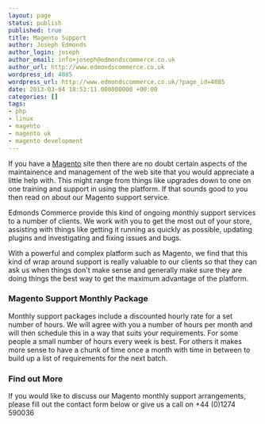 ```yaml
---
layout: page
status: publish
published: true
title: Magento Support
author: Joseph Edmonds
author_login: joseph
author_email: info+joseph@edmondscommerce.co.uk
author_url: http://www.edmondscommerce.co.uk
wordpress_id: 4085
wordpress_url: http://www.edmondscommerce.co.uk/?page_id=4085
date: 2013-03-04 18:53:11.000000000 +00:00
categories: []
tags:
- php
- linux
- magento
- magento uk
- magento development
---
```

If you have a <a href="http://www.magentocommerce.com/" title="Magento Official Site" target="_blank">Magento</a> site then there are no doubt certain aspects of the maintainence and management of the web site that you would appreciate a little help with. This might range from things like upgrades down to one on one training and support in using the platform. If that sounds good to you then read on about our Magento support service.

Edmonds Commerce provide this kind of ongoing monthly support services to a number of clients. We work with you to get the most out of your store, assisting with things like getting it running as quickly as possible, updating plugins and investigating and fixing issues and bugs.

With a powerful and complex platform such as Magento, we find that this kind of wrap around support is really valuable to our clients so that they can ask us when things don't make sense and generally make sure they are doing things the best way to get the maximum advantage of the platform.

<h3>Magento Support Monthly Package</h3>

Monthly support packages include a discounted hourly rate for a set number of hours. We will agree with you a number of hours per month and will then schedule this in a way that suits your requirements. For some people a small number of hours every week is best. For others it makes more sense to have a chunk of time once a month with time in between to build up a list of requirements for the next batch.

<h3>Find out More</h3>

If you would like to discuss our Magento monthly support arrangements, please fill out the contact form below or give us a call on +44 (0)1274 590036
